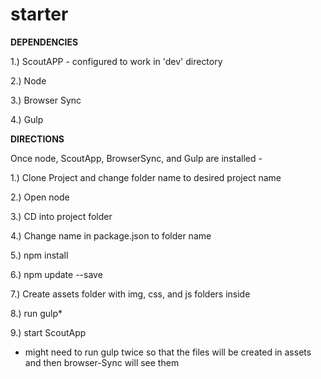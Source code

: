 starter
=======

**DEPENDENCIES**

1.) ScoutAPP - configured to work in 'dev' directory

2.) Node

3.) Browser Sync

4.) Gulp

**DIRECTIONS**

Once node, ScoutApp, BrowserSync, and Gulp are installed -

1.) Clone Project and change folder name to desired project name

2.) Open node

3.) CD into project folder

4.) Change name in package.json to folder name

5.) npm install

6.) npm update --save

7.) Create assets folder with img, css, and js folders inside

8.) run gulp*

9.) start ScoutApp

* might need to run gulp twice so that the files will be created in assets and then browser-Sync will see them
